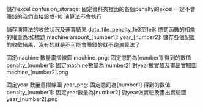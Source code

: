 儲存excel 
confusion_storage:
    固定資料夾裡面的各個penalty的excel
    一定不會賺錢的我們直接設成-10 演算法不會執行

儲存演算法的收斂狀況及運算結果
data_file_penalty_1e3至1e6:
    懲罰函數的相乘的權重為:如標題
    machine amount_[number1]:
        year_[number2]:
            儲存各個配置的收斂結果，沒有的就是不可能會賺錢的就不跑演算法了
    
固定machine 數量畫摺線圖
machine_png:
    固定懲罰為[number1] 得到的數值
    penalty_[number1]:
        固定machine數量為[number2] 對year做實驗及畫出實驗圖
        machine_[number2].png

    
固定year 數量畫摺線圖
year_png:
    固定懲罰為[number1] 得到的數值
    penalty_[number1]:
        固定year數量為[number2] 對year做實驗及畫出實驗圖
        year_[number2].png